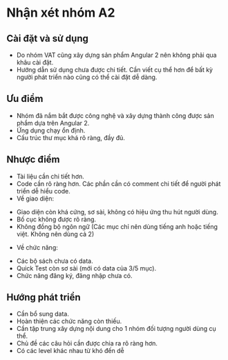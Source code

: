 # Nhận xét nhóm A2
## Cài đặt và sử dụng
- Do nhóm VAT cũng xây dựng sản phẩm Angular 2 nên không phải qua khâu cài đặt.
- Hướng dẫn sử dụng chưa được chi tiết. Cần viết cụ thể hơn để bất kỳ người phát triển nào cũng có thể cài đặt dễ dàng.

## Ưu điểm
- Nhóm đã nắm bắt được công nghệ và xây dựng thành công được sản phẩm dựa trên Angular 2.
- Ứng dụng chạy ổn định.
- Cấu trúc thư mục khá rõ ràng, đầy đủ.
## Nhược điểm
- Tài liệu cần chi tiết hơn.
- Code cần rõ ràng hơn. Các phần cần có comment chi tiết để người phát triển dễ hiểu code.
- Về giao diện:
+ Giao diện còn khá cứng, sơ sài, không có hiệu ứng thu hút người dùng.
+ Bố cục không được rõ ràng.
+ Không đồng bộ ngôn ngữ (Các mục chỉ nên dùng tiếng anh hoặc tiếng việt. Không nên dùng cả 2)
- Về chức năng:
+ Các bộ sách chưa có data.
+ Quick Test còn sơ sài (mới có data của 3/5 mục).
+ Chức năng đăng ký, đăng nhập chưa có.
## Hướng phát triển
- Cần bổ sung data.
- Hoàn thiện các chức năng còn thiếu.
- Cần tập trung xây dựng nội dung cho 1 nhóm đối tượng người dùng cụ thể.
- Chủ đề các câu hỏi cần được chia ra rõ ràng hơn.
- Có các level khác nhau từ khó đến dễ